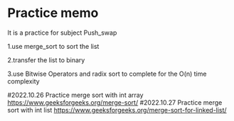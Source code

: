 # Practice memo
It is a practice for subject Push_swap

1.use merge_sort to sort the list

2.transfer the list to binary

3.use Bitwise Operators and radix sort to complete for the O(n) time complexity


#2022.10.26 
Practice merge sort with int array
https://www.geeksforgeeks.org/merge-sort/
#2022.10.27
Practice merge sort with int list
https://www.geeksforgeeks.org/merge-sort-for-linked-list/
